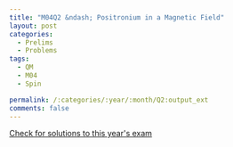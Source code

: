 ```yaml
---
title: "M04Q2 &ndash; Positronium in a Magnetic Field"
layout: post
categories:
  - Prelims
  - Problems
tags:
  - QM
  - M04
  - Spin

permalink: /:categories/:year/:month/Q2:output_ext
comments: false
---
```

<object data="2004M2Q.pdf" type="application/pdf" width="100%" height="500"></object>
<div class="message"><a href='https://princetonprelim.com/prelim/13/'>Check for solutions to this year's exam</a></div>
